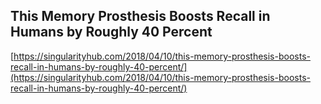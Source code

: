 ## This Memory Prosthesis Boosts Recall in Humans by Roughly 40 Percent
  
  [https://singularityhub.com/2018/04/10/this-memory-prosthesis-boosts-recall-in-humans-by-roughly-40-percent/](https://singularityhub.com/2018/04/10/this-memory-prosthesis-boosts-recall-in-humans-by-roughly-40-percent/)